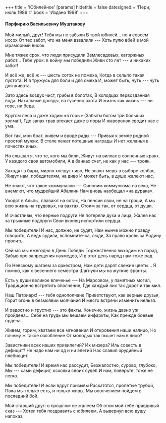 +++
title = 'Юбилейное'
[params]
  hidetitle = false
  datesigned = 'Пери, июль 1989 г.'
  book = 'Издано 1998'
+++
<!-- Юбилейное -->

#### Порфирию Васильевичу Муштакову

Мой милый, друг! Тебя мы не забыли
В твой юбилей... но я совсем иссох
От тех забот, что на меня взвалили ---
Хоть пулю вбей в мой мраморный висок.

Мне тяжек срок, что люди присудили
Землесадовых, каторжных работ...
Тебе урок: в войну мы победили
Живи сто лет --- и никаких забот!

И всё же, всё ж --- шесть соток не помеха,
Когда в сельпо такая пустота.
И я тружусь для боли и для смеха
И, может быть, чуть --- чуть для живота.

Зато здесь воздух чист, грибы в болотах,
В колодцах первозданная вода.
Нахальные дрозды, на гусениц охота
И жизнь как жизнь --- ни горе, ни беда.

Кругом леса и даже ходим «в горы»
(Забыты богом три больших холма!),
Где запах трав втекает даже в поры
И жаворонок сводит нас с ума.

Вот так, мои брат, живем и вроде рады ---
Привык к земле родной простой мужик.
В столе лежат потешные награды
И нет желанья в почестях иных.

Но слышал я, что те, кого мы били,
Живут на виллах в солнечных краях.
У каждого свои автомобили,
А в банках счет, не как у нас --- трояк.

Заходят в бары, мирно хлещут пиво,
Не знают меры в выборе колбас,
Живут нам, победителям, на диво
И может быть, в душе жалеют нас.

Не знают, что такое коммуналки ---
Синоним коммунизма на века,
He внемлют, что мудрейший Абалкин
Нам вновь наобещал «на дурака».

Уходят в Альпы, плавают на яхтах,
На пенсии свои, не на гроши,
А мы всю жизнь на трудовых, на вахтах,
Стоим за так, от сердца, от души.

И счастливы, что верные подруги
Не потеряли духа и лица,
Жалея нас за грыжные подпруги
Свои вконец испортили сердца.

Мы победители! И нас, должно, не судят,
Нам нынче можно правду говорить,
А ведь судили, вспомните-ка, люди,
За право кровь за Родину пролить.

Сейчас мы ежегодно в День Победы
Торжественно выходим на парад,
Забыв про запрещения начмедов,
И в этот день народ нам тоже рад.

По Невскому шагаем за оркестром,
Нам дети дарят свежие цветы...
Я помню, как с весеннего семестра
Шагнули мы на жуткие фронты.

Есть у души великое влеченье ---
На Марсовом, у памятных могил,
Традиционно встретить ополчение,
Где каждый лик так дорог и так мил.

Наш Патриарх! --- тебя однополчане
Приветствуют, как верные друзья,
Горит огонь в безмолвии молчания
И место встречи изменить нельзя.

И радостно и грустно --- это факты.
Конечно, жизнь давно уж пройдена...
Себе на грудь мы вешаем инфаркты,
Как прежде боевые ордена.

Живем, горим, хватаем все мгновения
И откровения наши налицо,
Но почему ж такое озлобление
От молодых так пышет нам в лицо?

Завистники всех наших привилегий?
Их мизера? Иль совесть в дефицит?
Не надо нам ни од и ни элегий
Нас славил орудийный плебисцит.

Мы победители! И время нас рассудит,
Безжалостно, сурово, глубоко,
Мы --- сами дефицит, осколки своих судеб
И нам, поверьте, тоже не легко.

Мы победители! И если вдруг призывы
Раскатятся, пропетые трубой,
Пока мы только есть, и только живы,
Мы ополчением пойдем в последний бой.

Мой старший друг: о прошлом не жалеем
Об этом мой тебе правдивый сказ ---
Хотел тебя поздравить с юбилеем,
А вывернул всю душу напоказ.

<!-- Пери, июль 1989 г. -->
<!-- Издано 1998 -->
